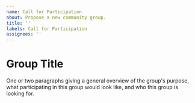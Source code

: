```yaml
---
name: Call for Participation
about: Propose a new community group.
title: ''
labels: Call for Participation
assignees: ''
---
```


# Group Title

One or two paragraphs giving a general overview of the group's purpose, what participating in this group would look like, and who this group is looking for.

